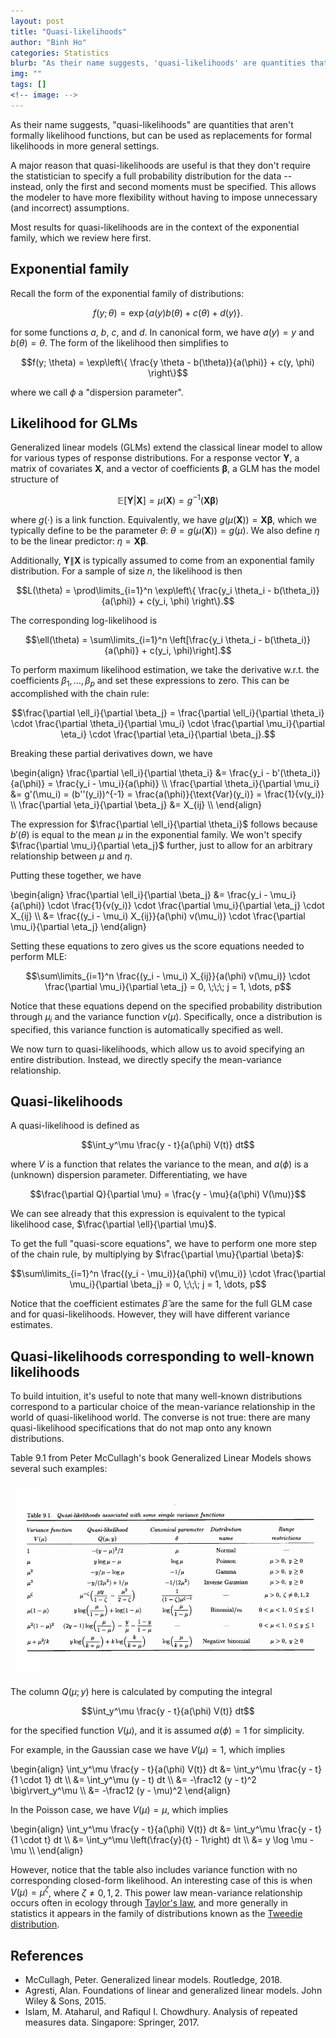 ```yaml
---
layout: post
title: "Quasi-likelihoods"
author: "Binh Ho"
categories: Statistics
blurb: "As their name suggests, 'quasi-likelihoods' are quantities that aren't formally likelihood functions, but can be used as replacements for formal likelihoods in more general settings."
img: ""
tags: []
<!-- image: -->
---
```



As their name suggests, "quasi-likelihoods" are quantities that aren't formally likelihood functions, but can be used as replacements for formal likelihoods in more general settings.

A major reason that quasi-likelihoods are useful is that they don't require the statistician to specify a full probability distribution for the data -- instead, only the first and second moments must be specified. This allows the modeler to have more flexibility without having to impose unnecessary (and incorrect) assumptions.

Most results for quasi-likelihoods are in the context of the exponential family, which we review here first.

## Exponential family

Recall the form of the exponential family of distributions:

$$f(y; \theta) = \exp\left\{ a(y) b(\theta) + c(\theta) + d(y) \right\}.$$

for some functions $a$, $b$, $c$, and $d$. In canonical form, we have $a(y) = y$ and $b(\theta) = \theta$. The form of the likelihood then simplifies to 

$$f(y; \theta) = \exp\left\{ \frac{y \theta - b(\theta)}{a(\phi)} + c(y, \phi) \right\}$$

where we call $\phi$ a "dispersion parameter".

## Likelihood for GLMs

Generalized linear models (GLMs) extend the classical linear model to allow for various types of response distributions. For a response vector $\mathbf{Y}$, a matrix of covariates $\mathbf{X}$, and a vector of coefficients $\boldsymbol{\beta}$, a GLM has the model structure of 

$$\mathbb{E}[\mathbf{Y} | \mathbf{X}] = \mu(\mathbf{X}) = g^{-1}(\mathbf{X} \boldsymbol{\beta})$$

where $g(\cdot)$ is a link function. Equivalently, we have $g(\mu(\mathbf{X})) = \mathbf{X}\boldsymbol{\beta}$, which we typically define to be the parameter $\theta$: $\theta = g(\mu(\mathbf{X})) = g(\mu)$. We also define $\eta$ to be the linear predictor: $\eta = \mathbf{X} \boldsymbol{\beta}$.

Additionally, $\mathbf{Y} \| \mathbf{X}$ is typically assumed to come from an exponential family distribution. For a sample of size $n$, the likelihood is then

$$L(\theta) = \prod\limits_{i=1}^n \exp\left\{ \frac{y_i \theta_i - b(\theta_i)}{a(\phi)} + c(y_i, \phi) \right\}.$$

The corresponding log-likelihood is 

$$\ell(\theta) = \sum\limits_{i=1}^n \left[\frac{y_i \theta_i - b(\theta_i)}{a(\phi)} + c(y_i, \phi)\right].$$

To perform maximum likelihood estimation, we take the derivative w.r.t. the coefficients $\beta_1, \dots, \beta_p$ and set these expressions to zero. This can be accomplished with the chain rule:

$$\frac{\partial \ell_i}{\partial \beta_j} = \frac{\partial \ell_i}{\partial \theta_i} \cdot \frac{\partial \theta_i}{\partial \mu_i} \cdot \frac{\partial \mu_i}{\partial \eta_i} \cdot \frac{\partial \eta_i}{\partial \beta_j}.$$

Breaking these partial derivatives down, we have

\begin{align} \frac{\partial \ell_i}{\partial \theta_i} &= \frac{y_i - b'(\theta_i)}{a(\phi)} = \frac{y_i - \mu_i}{a(\phi)} \\\ \frac{\partial \theta_i}{\partial \mu_i} &= g'(\mu_i) = (b''(y_i))^{-1} =  \frac{a(\phi)}{\text{Var}(y_i)} = \frac{1}{v(y_i)} \\\ \frac{\partial \eta_i}{\partial \beta_j} &= X_{ij} \\\ \end{align} 

The expression for $\frac{\partial \ell_i}{\partial \theta_i}$ follows because $b'(\theta)$ is equal to the mean $\mu$ in the exponential family. We won't specify $\frac{\partial \mu_i}{\partial \eta_j}$ further, just to allow for an arbitrary relationship between $\mu$ and $\eta$.

Putting these together, we have

\begin{align} \frac{\partial \ell_i}{\partial \beta_j} &= \frac{y_i - \mu_i}{a(\phi)} \cdot \frac{1}{v(y_i)} \cdot \frac{\partial \mu_i}{\partial \eta_j} \cdot X_{ij} \\\ &= \frac{(y_i - \mu_i) X_{ij}}{a(\phi) v(\mu_i)} \cdot \frac{\partial \mu_i}{\partial \eta_j} \end{align}

Setting these equations to zero gives us the score equations needed to perform MLE:

$$\sum\limits_{i=1}^n \frac{(y_i - \mu_i) X_{ij}}{a(\phi) v(\mu_i)} \cdot \frac{\partial \mu_i}{\partial \eta_j} = 0, \;\;\; j = 1, \dots, p$$

Notice that these equations depend on the specified probability distribution through $\mu_i$ and the variance function $v(\mu)$. Specifically, once a distribution is specified, this variance function is automatically specified as well.

We now turn to quasi-likelihoods, which allow us to avoid specifying an entire distribution. Instead, we directly specify the mean-variance relationship.

## Quasi-likelihoods

A quasi-likelihood is defined as 

$$\int_y^\mu \frac{y - t}{a(\phi) V(t)} dt$$

where $V$ is a function that relates the variance to the mean, and $a(\phi)$ is a (unknown) dispersion parameter. Differentiating, we have

$$\frac{\partial Q}{\partial \mu} = \frac{y - \mu}{a(\phi) V(\mu)}$$

We can see already that this expression is equivalent to the typical likelihood case, $\frac{\partial \ell}{\partial \mu}$.

To get the full "quasi-score equations", we have to perform one more step of the chain rule, by multiplying by $\frac{\partial \mu}{\partial \beta}$:

$$\sum\limits_{i=1}^n \frac{(y_i - \mu_i)}{a(\phi) v(\mu_i)} \cdot \frac{\partial \mu_i}{\partial \beta_j} = 0, \;\;\; j = 1, \dots, p$$


Notice that the coefficient estimates $\hat{\beta}$ are the same for the full GLM case and for quasi-likelihoods. However, they will have different variance estimates.



## Quasi-likelihoods corresponding to well-known likelihoods

To build intuition, it's useful to note that many well-known distributions correspond to a particular choice of the mean-variance relationship in the world of quasi-likelihood world. The converse is not true: there are many quasi-likelihood specifications that do not map onto any known distributions.

Table 9.1 from Peter McCullagh's book Generalized Linear Models shows several such examples:

![glmbook_ql_table](/assets/glmbook_ql_table.png)

The column $Q(\mu; y)$ here is calculated by computing the integral 

$$\int_y^\mu \frac{y - t}{a(\phi) V(t)} dt$$

for the specified function $V(\mu)$, and it is assumed $a(\phi) = 1$ for simplicity.

For example, in the Gaussian case we have $V(\mu) = 1$, which implies

\begin{align} \int_y^\mu \frac{y - t}{a(\phi) V(t)} dt &= \int_y^\mu \frac{y - t}{1 \cdot 1} dt \\\ &= \int_y^\mu (y - t) dt \\\ &= -\frac12 (y - t)^2 \big\rvert_y^\mu \\\ &= -\frac12 (y - \mu)^2 \end{align}


In the Poisson case, we have $V(\mu) = \mu$, which implies

\begin{align} \int_y^\mu \frac{y - t}{a(\phi) V(t)} dt &= \int_y^\mu \frac{y - t}{1 \cdot t} dt \\\ &= \int_y^\mu \left(\frac{y}{t} - 1\right) dt \\\ &= y \log \mu - \mu \\\ \end{align}

However, notice that the table also includes variance function with no corresponding closed-form likelihood. An interesting case of this is when $V(\mu) = \mu^\zeta$, where $\zeta \neq 0, 1, 2$. This power law mean-variance relationship occurs often in ecology through [Taylor's law](https://www.wikiwand.com/en/Taylor%27s_law), and more generally in statistics it appears in the family of distributions known as the [Tweedie distribution](https://www.wikiwand.com/en/Tweedie_distribution#).


## References

- McCullagh, Peter. Generalized linear models. Routledge, 2018.
- Agresti, Alan. Foundations of linear and generalized linear models. John Wiley & Sons, 2015.
- Islam, M. Ataharul, and Rafiqul I. Chowdhury. Analysis of repeated measures data. Singapore: Springer, 2017.
